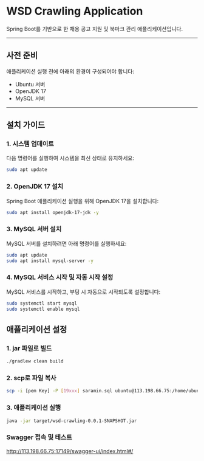 # WSD Crawling Application

Spring Boot를 기반으로 한 채용 공고 지원 및 북마크 관리 애플리케이션입니다.

---

## 사전 준비
애플리케이션 실행 전에 아래의 환경이 구성되어야 합니다:
- Ubuntu 서버
- OpenJDK 17
- MySQL 서버

---

## 설치 가이드

### 1. 시스템 업데이트
다음 명령어를 실행하여 시스템을 최신 상태로 유지하세요:
```bash
sudo apt update
```

### 2. OpenJDK 17 설치
Spring Boot 애플리케이션 실행을 위해 OpenJDK 17을 설치합니다:

```bash
sudo apt install openjdk-17-jdk -y
```

### 3. MySQL 서버 설치
MySQL 서버를 설치하려면 아래 명령어를 실행하세요:
```bash
sudo apt update
sudo apt install mysql-server -y
```

### 4. MySQL 서비스 시작 및 자동 시작 설정
MySQL 서비스를 시작하고, 부팅 시 자동으로 시작되도록 설정합니다:
```bash
sudo systemctl start mysql
sudo systemctl enable mysql
```

## 애플리케이션 설정

### 1. jar 파일로 빌드
```bash
./gradlew clean build 
```

### 2. scp로 파일 복사
```bash
scp -i [pem Key] -P [19xxx] saramin.sql ubuntu@113.198.66.75:/home/ubuntu/[.jar 파일]
```

### 3. 애플리케이션 실행
```bash
java -jar target/wsd-crawling-0.0.1-SNAPSHOT.jar
```

### Swagger 접속 및 테스트
http://113.198.66.75:17149/swagger-ui/index.html#/